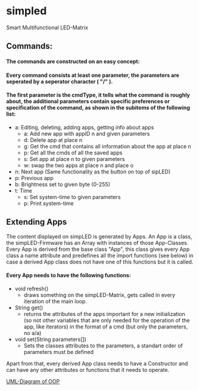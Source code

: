 # simpled
Smart Multifunctional LED-Matrix



## Commands:

#### The commands are constructed on an easy concept:

#### Every command consists at least one parameter, the parameters are seperated by a seperator character ( "/" ). 

#### The first parameter is the cmdType, it tells what the command is roughly about, the additional parameters contain specific preferences or specification of the command, as shown in the subitems of the following list:

- a: Editing, deleting, adding apps, getting info about apps
  - a: Add new app with appID n and given parameters
  - d: Delete app at place n
  - g: Get the cmd that contains all information about the app at place n
  - p: Get all the cmds of all the saved apps
  - s: Set app at place n to given parameters
  - w: swap the two apps at place n and place o
- n: Next app (Same functionality as the button on top of sipLED)
- p: Previous app
- b: Brightness   set to given byte (0-255)
- t: Time
  - s: Set system-time to given parameters
  - p: Print system-time

## Extending Apps

The content displayed on simpLED is generated by Apps. An App is a class, the simpLED-Firmware has an Array with instances of those App-Classes. Every App is derived from the base class "App", this class gives every App class a name attribute and predefines all the import functions (see below) in case a derived App class does not have one of this functions but it is called.

#### Every App needs to have the following functions:

- void refresh()
  - draws something on the simpLED-Matrix, gets called in every iteration of the main loop.
- String get()
  - returns the attributes of the apps important for a new initialization (so not other variables that are only needed for the operation of the app, like iterators) in the format of a cmd (but only the parameters, no a/a)
- void set(String parameters[])
  - Sets the classes attributes to the parameters, a standart order of parameters must be defined

Apart from that, every derived App class needs to have a Constructor and can have any other attributes or functions that it needs to operate.

[UML-Diagram of OOP](https://drive.google.com/file/d/12Vmn2gUaWqmgGh9unAtZD7WNStvrPoy0/view?usp=sharing)